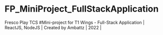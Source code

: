 # FP_MiniProject_FullStackApplication
Fresco Play TCS #Mini-project for T1 Wings - Full-Stack Application | ReactJS, NodeJS | Created by Ambattz | 2022 |
